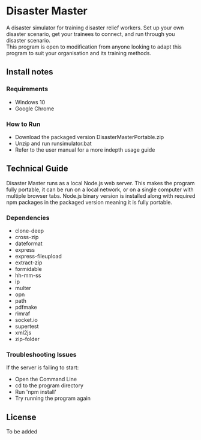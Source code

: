 # Disaster Master

A disaster simulator for training disaster relief workers. Set up your own disaster scenario, get your trainees to connect, and run through you disaster scenario.<br>
This program is open to modification from anyone looking to adapt this program to suit your organisation and its training methods.

## Install notes

### Requirements

- Windows 10
- Google Chrome

### How to Run

- Download the packaged version DisasterMasterPortable.zip
- Unzip and run runsimulator.bat
- Refer to the user manual for a more indepth usage guide

## Technical Guide

Disaster Master runs as a local Node.js web server. This makes the program fully portable, it can be run on a local network, or on a single computer with multiple browser tabs.
Node.js binary version is installed along with required npm packages in the packaged version meaning it is fully portable.

### Dependencies

- clone-deep
- cross-zip
- dateformat
- express
- express-fileupload
- extract-zip
- formidable
- hh-mm-ss
- ip
- multer
- opn
- path
- pdfmake
- rimraf
- socket.io
- supertest
- xml2js
- zip-folder

### Troubleshooting Issues

If the server is failing to start:
- Open the Command Line
- cd to the program directory
- Run 'npm install'
- Try running the program again

## License

To be added

#
